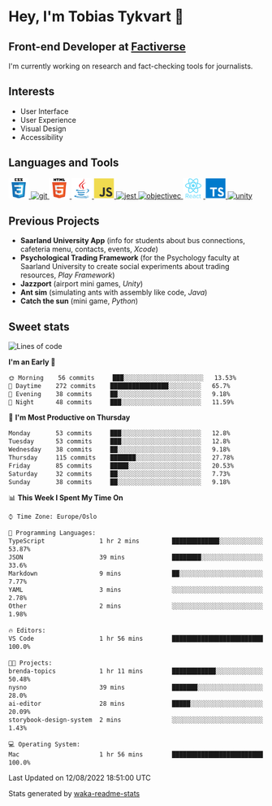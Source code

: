 # Hey, I'm Tobias Tykvart 🦉
## Front-end Developer at [Factiverse](https://www.factiverse.no/)

I'm currently working on research and fact-checking tools for journalists.

## Interests

- User Interface
- User Experience
- Visual Design
- Accessibility

## Languages and Tools
<p align="left"> <a href="https://www.w3schools.com/css/" target="_blank" rel="noreferrer"> <img src="https://raw.githubusercontent.com/devicons/devicon/master/icons/css3/css3-original-wordmark.svg" alt="css3" width="40" height="40"/> </a> <a href="https://git-scm.com/" target="_blank" rel="noreferrer"> <img src="https://www.vectorlogo.zone/logos/git-scm/git-scm-icon.svg" alt="git" width="40" height="40"/> </a> <a href="https://www.w3.org/html/" target="_blank" rel="noreferrer"> <img src="https://raw.githubusercontent.com/devicons/devicon/master/icons/html5/html5-original-wordmark.svg" alt="html5" width="40" height="40"/> </a> <a href="https://www.java.com" target="_blank" rel="noreferrer"> <img src="https://raw.githubusercontent.com/devicons/devicon/master/icons/java/java-original.svg" alt="java" width="40" height="40"/> </a> <a href="https://developer.mozilla.org/en-US/docs/Web/JavaScript" target="_blank" rel="noreferrer"> <img src="https://raw.githubusercontent.com/devicons/devicon/master/icons/javascript/javascript-original.svg" alt="javascript" width="40" height="40"/> </a> <a href="https://jestjs.io" target="_blank" rel="noreferrer"> <img src="https://www.vectorlogo.zone/logos/jestjsio/jestjsio-icon.svg" alt="jest" width="40" height="40"/> </a> <a href="https://developer.apple.com/library/archive/documentation/Cocoa/Conceptual/ProgrammingWithObjectiveC/Introduction/Introduction.html" target="_blank" rel="noreferrer"> <img src="https://www.vectorlogo.zone/logos/apple_objectivec/apple_objectivec-icon.svg" alt="objectivec" width="40" height="40"/> </a> <a href="https://reactjs.org/" target="_blank" rel="noreferrer"> <img src="https://raw.githubusercontent.com/devicons/devicon/master/icons/react/react-original-wordmark.svg" alt="react" width="40" height="40"/> </a> <a href="https://www.typescriptlang.org/" target="_blank" rel="noreferrer"> <img src="https://raw.githubusercontent.com/devicons/devicon/master/icons/typescript/typescript-original.svg" alt="typescript" width="40" height="40"/> </a> <a href="https://unity.com/" target="_blank" rel="noreferrer"> <img src="https://www.vectorlogo.zone/logos/unity3d/unity3d-icon.svg" alt="unity" width="40" height="40"/> </a> </p>

## Previous Projects

- **Saarland University App** (info for students about bus connections, cafeteria menu, contacts, events, *Xcode*)
- **Psychological Trading Framework** (for the Psychology faculty at Saarland University to create social experiments about trading resources, *Play Framework*)
- **Jazzport** (airport mini games, *Unity*)
- **Ant sim** (simulating ants with assembly like code, *Java*)
- **Catch the sun** (mini game, *Python*)

## Sweet stats

<!--START_SECTION:waka-->
![Lines of code](https://img.shields.io/badge/From%20Hello%20World%20I%27ve%20Written-78%20Thousand%20lines%20of%20code-blue)

**I'm an Early 🐤** 

```text
🌞 Morning    56 commits     ███░░░░░░░░░░░░░░░░░░░░░░   13.53% 
🌆 Daytime    272 commits    ████████████████░░░░░░░░░   65.7% 
🌃 Evening    38 commits     ██░░░░░░░░░░░░░░░░░░░░░░░   9.18% 
🌙 Night      48 commits     ███░░░░░░░░░░░░░░░░░░░░░░   11.59%

```
📅 **I'm Most Productive on Thursday** 

```text
Monday       53 commits     ███░░░░░░░░░░░░░░░░░░░░░░   12.8% 
Tuesday      53 commits     ███░░░░░░░░░░░░░░░░░░░░░░   12.8% 
Wednesday    38 commits     ██░░░░░░░░░░░░░░░░░░░░░░░   9.18% 
Thursday     115 commits    ███████░░░░░░░░░░░░░░░░░░   27.78% 
Friday       85 commits     █████░░░░░░░░░░░░░░░░░░░░   20.53% 
Saturday     32 commits     ██░░░░░░░░░░░░░░░░░░░░░░░   7.73% 
Sunday       38 commits     ██░░░░░░░░░░░░░░░░░░░░░░░   9.18%

```


📊 **This Week I Spent My Time On** 

```text
⌚︎ Time Zone: Europe/Oslo

💬 Programming Languages: 
TypeScript               1 hr 2 mins         █████████████░░░░░░░░░░░░   53.87% 
JSON                     39 mins             ████████░░░░░░░░░░░░░░░░░   33.6% 
Markdown                 9 mins              ██░░░░░░░░░░░░░░░░░░░░░░░   7.77% 
YAML                     3 mins              ░░░░░░░░░░░░░░░░░░░░░░░░░   2.78% 
Other                    2 mins              ░░░░░░░░░░░░░░░░░░░░░░░░░   1.98%

🔥 Editors: 
VS Code                  1 hr 56 mins        █████████████████████████   100.0%

🐱‍💻 Projects: 
brenda-topics            1 hr 11 mins        ████████████░░░░░░░░░░░░░   50.48% 
nysno                    39 mins             ███████░░░░░░░░░░░░░░░░░░   28.0% 
ai-editor                28 mins             █████░░░░░░░░░░░░░░░░░░░░   20.09% 
storybook-design-system  2 mins              ░░░░░░░░░░░░░░░░░░░░░░░░░   1.43%

💻 Operating System: 
Mac                      1 hr 56 mins        █████████████████████████   100.0%

```


 Last Updated on 12/08/2022 18:51:00 UTC
<!--END_SECTION:waka-->
Stats generated by [waka-readme-stats](https://github.com/anmol098/waka-readme-stats)
